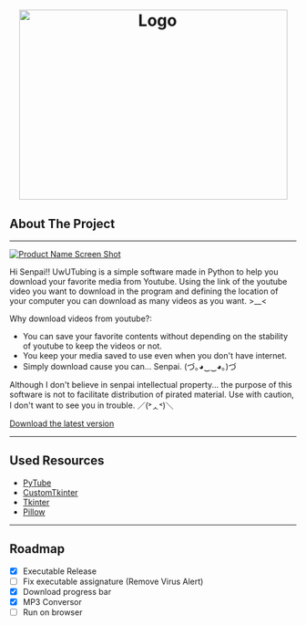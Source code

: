 <h1 align="center">
    <img src="https://imgur.com/rAUtjmM.png" alt="Logo" width="471" height="333">
</h1>

## About The Project
---
[![Product Name Screen Shot][product-screenshot]](https://example.com)

Hi Senpai!! UwUTubing is a simple software made in Python to help you download your favorite media from Youtube. Using the link of the youtube video you want to download in the program and defining the location of your computer you can download as many videos as you want. >__<

Why download videos from youtube?:
* You can save your favorite contents without depending on the stability of youtube to keep the videos or not.
* You keep your media saved to use even when you don't have internet.
* Simply download cause you can... Senpai. (づ｡◕‿‿◕｡)づ

Although I don't believe in senpai intellectual property... the purpose of this software is not to facilitate distribution of pirated material. Use with caution, I don't want to see you in trouble. ／(˃ᆺ˂)＼

[Download the latest version](https://github.com/neobit/UwUTubing/releases)

---

## Used Resources

* [PyTube](https://pypi.org/project/pytube/)
* [CustomTkinter](https://www.webpagefx.com/tools/emoji-cheat-sheet)
* [Tkinter](https://docs.python.org/3/library/tkinter.html)
* [Pillow](https://pypi.org/project/Pillow/)

---
 
## Roadmap

- [x] Executable Release
- [ ] Fix executable assignature (Remove Virus Alert)
- [x] Download progress bar
- [x] MP3 Conversor
- [ ] Run on browser

<!-- MARKDOWN LINKS & IMAGES -->
<!-- https://www.markdownguide.org/basic-syntax/#reference-style-links -->

[product-screenshot]: https://imgur.com/eOl4Rxk.png